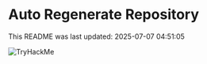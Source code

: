 # Auto Regenerate Repository

This README was last updated: 2025-07-07 04:51:05

 ![TryHackMe](https://tryhackme.com/badge/533634)